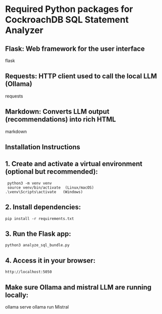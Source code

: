 # Required Python packages for CockroachDB SQL Statement Analyzer

## Flask: Web framework for the user interface
flask

## Requests: HTTP client used to call the local LLM (Ollama)
requests

## Markdown: Converts LLM output (recommendations) into rich HTML
markdown

## Installation Instructions

## 1. Create and activate a virtual environment (optional but recommended):
     python3 -m venv venv
     source venv/bin/activate  (Linux/macOS)
    .\venv\Scripts\activate   (Windows)
 
## 2. Install dependencies:
    pip install -r requirements.txt

## 3. Run the Flask app:
    python3 analyze_sql_bundle.py
 
## 4. Access it in your browser:
    http://localhost:5050

##  Make sure Ollama and mistral LLM are  running locally:
   ollama serve
   ollama run Mistral
